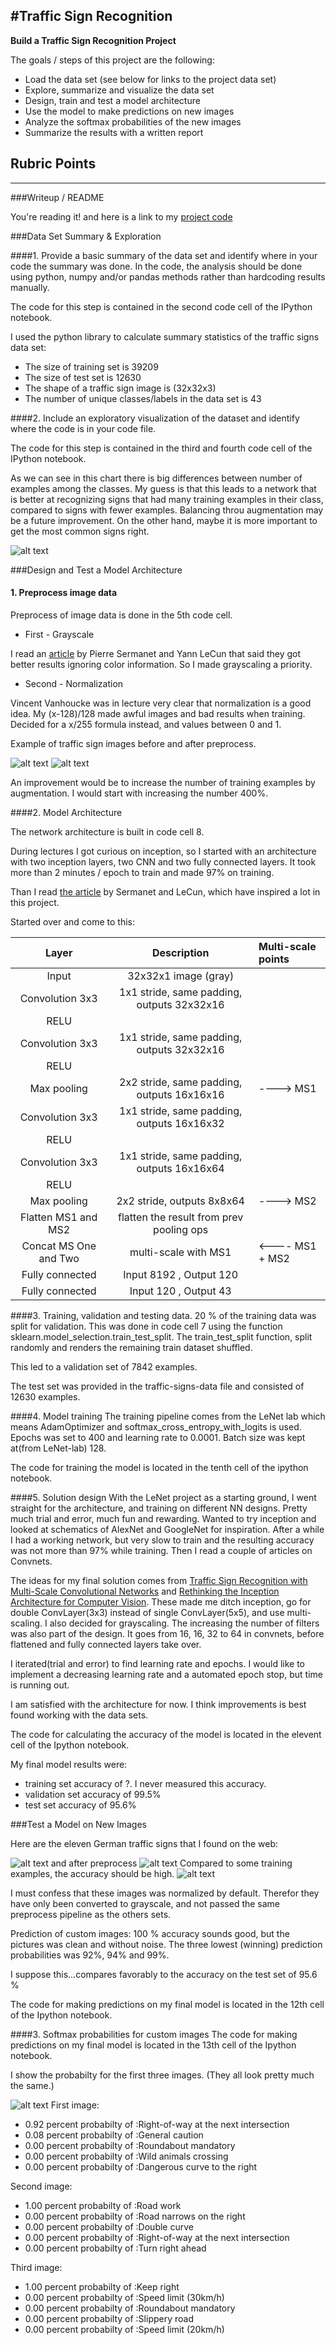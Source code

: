 #**Traffic Sign Recognition** 
---

**Build a Traffic Sign Recognition Project**

The goals / steps of this project are the following:
* Load the data set (see below for links to the project data set)
* Explore, summarize and visualize the data set
* Design, train and test a model architecture
* Use the model to make predictions on new images
* Analyze the softmax probabilities of the new images
* Summarize the results with a written report


[//]: # (Image References)

[custom_images]: ./examples/custom_images.png "Custom images"
[custom_images_gray]: ./examples/custom_images_gray.png "Custom images"
[orig_images]: ./examples/orig_train_images.png "Original training images"
[prep_images]: ./examples/prep_train_images.png "Preprocessed training images"
[class_count]: ./examples/class_count.png "Number of examples of each class"

## Rubric Points

---
###Writeup / README

You're reading it! and here is a link to my [project code](https://github.com/Moghan/CarND-Traffic-Sign-Classifier-Project/edit/master/Traffic_Sign_Classifier.ipynb)

###Data Set Summary & Exploration

####1. Provide a basic summary of the data set and identify where in your code the summary was done. In the code, the analysis should be done using python, numpy and/or pandas methods rather than hardcoding results manually.

The code for this step is contained in the second code cell of the IPython notebook.  

I used the python library to calculate summary statistics of the traffic
signs data set:

* The size of training set is 39209
* The size of test set is 12630
* The shape of a traffic sign image is (32x32x3)
* The number of unique classes/labels in the data set is 43

####2. Include an exploratory visualization of the dataset and identify where the code is in your code file.

The code for this step is contained in the third and fourth code cell of the IPython notebook.  

As we can see in this chart there is big differences between number of examples among the classes. My guess is that this leads to a network that is better at recognizing signs that had many training examples in their class, compared to 
signs with fewer examples. Balancing throu augmentation may be a future improvement. On the other hand, maybe it is more important to get the most common signs right.

![alt text][class_count]

###Design and Test a Model Architecture

#### 1. Preprocess image data
Preprocess of image data is done in the 5th code cell.

* First - Grayscale 

I read an [article](http://yann.lecun.com/exdb/publis/pdf/sermanet-ijcnn-11.pdf) by Pierre Sermanet and Yann LeCun that said they got better results ignoring color information. So I made grayscaling a priority.

* Second - Normalization

Vincent Vanhoucke was in lecture very clear that normalization is a good idea. My (x-128)/128 made awful images and bad results when training. Decided for a x/255 formula instead, and values between 0 and 1.


Example of traffic sign images before and after preprocess.

![alt text][orig_images]
![alt text][prep_images]

An improvement  would be to increase the number of training examples by augmentation. I would start with increasing the number 400%.

####2. Model Architecture 

The network architecture is built in code cell 8.

During lectures I got curious on inception, so I started with an architecture with two inception layers, two CNN and two fully connected layers. It took more than 2 minutes / epoch to train and made 97% on training.

Than I read [the article](http://yann.lecun.com/exdb/publis/pdf/sermanet-ijcnn-11.pdf) by Sermanet and LeCun, which have inspired a lot in this project.

Started over and come to this:


| Layer               		|     Description	        					|     Multi-scale points | 
|:---------------------:|:---------------------------------------------:| :---------------------|
| Input               		| 32x32x1 image (gray)                         	|                       |
| Convolution 3x3      	| 1x1 stride, same padding, outputs 32x32x16   	|                       |
| RELU				             	|										                                   		|                       |
| Convolution 3x3      	| 1x1 stride, same padding, outputs 32x32x16   	|                       |
| RELU					|												|                                               |
| Max pooling	         	| 2x2 stride,  same padding, outputs 16x16x16  	|---->  MS1             |
| Convolution 3x3      	| 1x1 stride, same padding, outputs 16x16x32   	|                       |
| RELU					|												|                                                |
| Convolution 3x3      	| 1x1 stride, same padding, outputs 16x16x64 	  |                       |
| RELU					|												|                                               |
| Max pooling	         	| 2x2 stride,  outputs 8x8x64 				              | ---->  MS2            |
| Flatten MS1 and MS2   | flatten the result from prev pooling ops		    |                       |
| Concat MS One and Two | multi-scale with MS1      					               | <----  MS1 + MS2      |
| Fully connected     		| Input 8192 , Output 120        				           ||
| Fully connected	     	| Input 120 , Output 43        					            ||



 

####3. Training, validation and testing data.
20 % of the training data was split for validation. This was done in code cell 7 using the function sklearn.model_selection.train_test_split. The train_test_split function, split randomly and renders the remaining train dataset shuffled.

This led to a validation set of 7842 examples.

The test set was provided in the traffic-signs-data file and consisted of 12630 examples.



####4. Model training
The training pipeline comes from the LeNet lab which means AdamOptimizer and softmax_cross_entropy_with_logits is used.
Epochs was set to 400 and learning rate to 0.0001.
Batch size was kept at(from LeNet-lab) 128.

The code for training the model is located in the tenth cell of the ipython notebook. 

####5. Solution design
With the LeNet project as a starting ground, I went straight for the architecture, and training on different NN designs. Pretty much trial and error, much fun and rewarding. Wanted to try inception and looked at schematics of AlexNet and GoogleNet for inspiration. After a while I had a working network, but very slow to train and the resulting accuracy was not more than 97% while training. Then I read a couple of articles on Convnets.

The ideas for my final solution comes from [Traffic Sign Recognition with Multi-Scale Convolutional Networks](http://yann.lecun.com/exdb/publis/pdf/sermanet-ijcnn-11.pdf) and [Rethinking the Inception Architecture for Computer Vision](https://arxiv.org/pdf/1512.00567.pdf).
These made me ditch inception, go for double ConvLayer(3x3) instead of single ConvLayer(5x5), and use multi-scaling. I also decided for grayscaling.
The increasing the number of filters was also part of the design. It goes from 16, 16, 32 to 64 in convnets, before flattened and fully connected layers take over.

I iterated(trial and error) to find learning rate and epochs. I would like to implement a decreasing learning rate and a automated epoch stop, but time is running out.

I am satisfied with the architecture for now. I think improvements is best found working with the data sets.


The code for calculating the accuracy of the model is located in the elevent cell of the Ipython notebook.

My final model results were:
* training set accuracy of ?. I never measured this accuracy.
* validation set accuracy of 99.5%
* test set accuracy of 95.6%


###Test a Model on New Images

Here are the eleven German traffic signs that I found on the web:

![alt text][custom_images]
and after preprocess
![alt text][custom_images_gray]
Compared to some training examples, the accuracy should be high.
![alt text][orig_images]

I must confess that these images was normalized by default. Therefor they have only been converted to grayscale, and not passed the same preprocess pipeline as the others sets. 

Prediction of custom images:
100 % accuracy sounds good, but the pictures was clean and without noise. 
The three lowest (winning) prediction probabilities was 92%, 94% and 99%. 

I suppose this...compares favorably to the accuracy on the test set of 95.6 %


The code for making predictions on my final model is located in the 12th cell of the Ipython notebook.



####3. Softmax probabilities for custom images
The code for making predictions on my final model is located in the 13th cell of the Ipython notebook.

I show the probabilty for the first three images. (They all look pretty much the same.)

![alt text][custom_images]
First image:
* 0.92 percent probabilty of :Right-of-way at the next intersection
* 0.08 percent probabilty of :General caution
* 0.00 percent probabilty of :Roundabout mandatory
* 0.00 percent probabilty of :Wild animals crossing
* 0.00 percent probabilty of :Dangerous curve to the right

Second image:
* 1.00 percent probabilty of :Road work
* 0.00 percent probabilty of :Road narrows on the right
* 0.00 percent probabilty of :Double curve
* 0.00 percent probabilty of :Right-of-way at the next intersection
* 0.00 percent probabilty of :Turn right ahead

Third image:
* 1.00 percent probabilty of :Keep right
* 0.00 percent probabilty of :Speed limit (30km/h)
* 0.00 percent probabilty of :Roundabout mandatory
* 0.00 percent probabilty of :Slippery road
* 0.00 percent probabilty of :Speed limit (20km/h)
